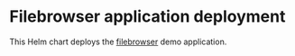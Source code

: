 # Filebrowser application deployment

This Helm chart deploys the [filebrowser](https://filebrowser.org/) demo application.